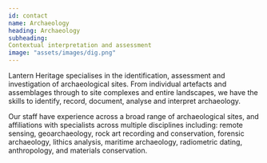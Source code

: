 ```yaml
---
id: contact
name: Archaeology
heading: Archaeology
subheading: 
Contextual interpretation and assessment
image: "assets/images/dig.png"
---
```


Lantern Heritage specialises in the identification, assessment and investigation of archaeological sites. From individual artefacts and assemblages through to site complexes and entire landscapes, we have the skills to identify, record, document, analyse and interpret archaeology. 

Our staff have experience across a broad range of archaeological sites, and affiliations with specialists across multiple disciplines including: remote sensing, geoarchaeology, rock art recording and conservation, forensic archaeology, lithics analysis, maritime archaeology, radiometric dating, anthropology, and materials conservation.

